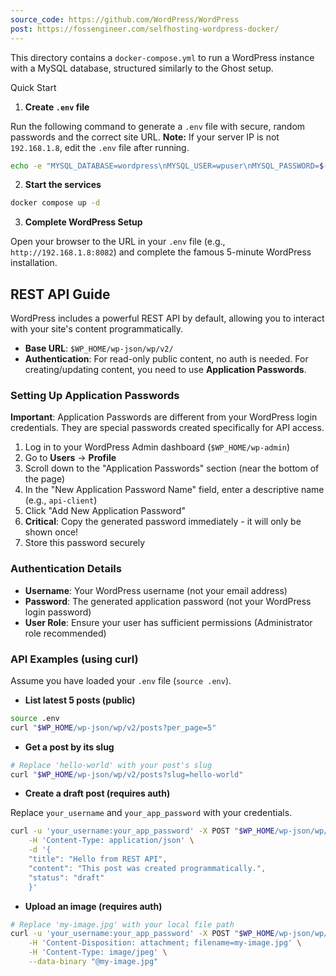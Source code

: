 ```yaml
---
source_code: https://github.com/WordPress/WordPress
post: https://fossengineer.com/selfhosting-wordpress-docker/
---
```



This directory contains a `docker-compose.yml` to run a WordPress instance with a MySQL database, structured similarly to the Ghost setup.

Quick Start

1.  **Create `.env` file**

Run the following command to generate a `.env` file with secure, random passwords and the correct site URL. **Note:** If your server IP is not `192.168.1.8`, edit the `.env` file after running.

```sh
echo -e "MYSQL_DATABASE=wordpress\nMYSQL_USER=wpuser\nMYSQL_PASSWORD=$(openssl rand -base64 32)\nMYSQL_ROOT_PASSWORD=$(openssl rand -base64 32)\nWP_HOME=http://192.168.1.8:8082\nWP_SITEURL=http://192.168.1.8:8082" > .env
```

2.  **Start the services**

```sh
docker compose up -d
```

3.  **Complete WordPress Setup**

Open your browser to the URL in your `.env` file (e.g., `http://192.168.1.8:8082`) and complete the famous 5-minute WordPress installation.

## REST API Guide

WordPress includes a powerful REST API by default, allowing you to interact with your site's content programmatically.

-   **Base URL**: `$WP_HOME/wp-json/wp/v2/`
-   **Authentication**: For read-only public content, no auth is needed. For creating/updating content, you need to use **Application Passwords**.

### Setting Up Application Passwords

**Important**: Application Passwords are different from your WordPress login credentials. They are special passwords created specifically for API access.

1.  Log in to your WordPress Admin dashboard (`$WP_HOME/wp-admin`)
2.  Go to **Users** → **Profile**
3.  Scroll down to the "Application Passwords" section (near the bottom of the page)
4.  In the "New Application Password Name" field, enter a descriptive name (e.g., `api-client`)
5.  Click "Add New Application Password"
6.  **Critical**: Copy the generated password immediately - it will only be shown once!
7.  Store this password securely

### Authentication Details

- **Username**: Your WordPress username (not your email address)
- **Password**: The generated application password (not your WordPress login password)
- **User Role**: Ensure your user has sufficient permissions (Administrator role recommended)

### API Examples (using curl)

Assume you have loaded your `.env` file (`source .env`).

-   **List latest 5 posts (public)**

```bash
source .env
curl "$WP_HOME/wp-json/wp/v2/posts?per_page=5"
```

-   **Get a post by its slug**

```bash
# Replace 'hello-world' with your post's slug
curl "$WP_HOME/wp-json/wp/v2/posts?slug=hello-world"
```

-   **Create a draft post (requires auth)**

Replace `your_username` and `your_app_password` with your credentials.

```bash
curl -u 'your_username:your_app_password' -X POST "$WP_HOME/wp-json/wp/v2/posts" \
    -H 'Content-Type: application/json' \
    -d '{
    "title": "Hello from REST API",
    "content": "This post was created programmatically.",
    "status": "draft"
    }'
```

-   **Upload an image (requires auth)**

```bash
# Replace 'my-image.jpg' with your local file path
curl -u 'your_username:your_app_password' -X POST "$WP_HOME/wp-json/wp/v2/media" \
    -H 'Content-Disposition: attachment; filename=my-image.jpg' \
    -H 'Content-Type: image/jpeg' \
    --data-binary "@my-image.jpg"
```
